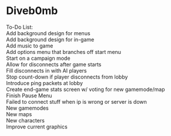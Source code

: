 Diveb0mb<br>
========
To-Do List:<br>
Add background design for menus<br>
Add background design for in-game<br>
Add music to game<br>
Add options menu that branches off start menu<br>
Start on a campaign mode<br>
Allow for disconnects after game starts<br>
Fill disconnects in with AI players<br>
Stop count-down if player disconnects from lobby<br>
Introduce ping packets at lobby<br>
Create end-game stats screen w/ voting for new gamemode/map<br>
Finish Pause Menu<br>
Failed to connect stuff when ip is wrong or server is down<br>
New gamemodes<br>
New maps<br>
New characters<br>
Improve current graphics<br>